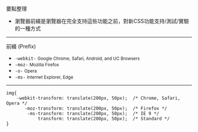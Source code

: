 要點整理
- 瀏覽器前綴是瀏覽器在完全支持這些功能之前，對新CSS功能支持/測試/實驗的一種方式

---

前綴 (Prefix)
- `-webkit-` <small>Google Chrome, Safari, Android, and UC Browsers</small>
- `-moz-` <small>Mozilla Firefox</small>
- `-o-` <small>Opera</small>
- `-ms-` <small>Internet Explorer, Edge</small>

---

```
img{
	-webkit-transform: translate(200px, 50px);	/* Chrome, Safari, Opera */
	   -moz-transform: translate(200px, 50px);	/* Firefox */
	    -ms-transform: translate(200px, 50px);	/* IE 9 */
		    transform: translate(200px, 50px);	/* Standard */
}
```